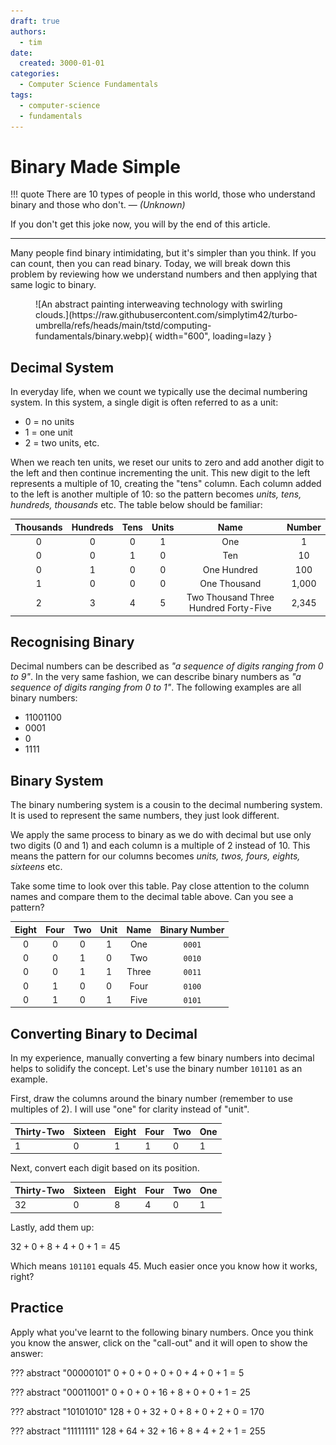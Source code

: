 ```yaml
---
draft: true
authors:
  - tim
date:
  created: 3000-01-01
categories:
  - Computer Science Fundamentals
tags:
  - computer-science
  - fundamentals
---
```


# Binary Made Simple

!!! quote
    There are 10 types of people in this world, those who understand binary and those who don't. — _(Unknown)_

If you don't get this joke now, you will by the end of this article.

<!-- more -->

---

Many people find binary intimidating, but it's simpler than you think. If you can count, then you can read binary. Today, we will break down this problem by reviewing how we understand numbers and then applying that same logic to binary.

<figure markdown="span">
  ![An abstract painting interweaving technology with swirling clouds.](https://raw.githubusercontent.com/simplytim42/turbo-umbrella/refs/heads/main/tstd/computing-fundamentals/binary.webp){ width="600", loading=lazy }
</figure>


## Decimal System
In everyday life, when we count we typically use the decimal numbering system. In this system, a single digit is often referred to as a unit:

- 0 = no units
- 1 = one unit
- 2 = two units, etc. 

When we reach ten units, we reset our units to zero and add another digit to the left and then continue incrementing the unit. This new digit to the left represents a multiple of 10, creating the "tens" column. Each column added to the left is another multiple of 10: so the pattern becomes _units, tens, hundreds, thousands_ etc. The table below should be familiar:

| Thousands | Hundreds | Tens | Units | Name | Number |
|:---------:|:--------:|:----:|:-----:|:----:|:------:|
| 0 | 0 | 0 | 1 | One | 1 |
| 0 | 0 | 1 | 0 | Ten | 10 |
| 0 | 1 | 0 | 0 | One Hundred | 100 |
| 1 | 0 | 0 | 0 | One Thousand| 1,000 |
| 2 | 3 | 4 | 5 | Two Thousand Three Hundred Forty-Five | 2,345 |


## Recognising Binary
Decimal numbers can be described as _"a sequence of digits ranging from 0 to 9"_. In the very same fashion, we can describe binary numbers as _"a sequence of digits ranging from 0 to 1"_. The following examples are all binary numbers:

- 11001100
- 0001
- 0
- 1111


## Binary System
The binary numbering system is a cousin to the decimal numbering system. It is used to represent the same numbers, they just look different.

We apply the same process to binary as we do with decimal but use only two digits (0 and 1) and each column is a multiple of 2 instead of 10. This means the pattern for our columns becomes _units, twos, fours, eights, sixteens_ etc.

Take some time to look over this table. Pay close attention to the column names and compare them to the decimal table above. Can you see a pattern?

| Eight | Four | Two | Unit | Name | Binary Number |
|:-----:|:----:|:---:|:----:|:----:|:-------------:|
| 0 | 0 | 0 | 1 | One | `0001` |
| 0 | 0 | 1 | 0 | Two | `0010` |
| 0 | 0 | 1 | 1 | Three | `0011` |
| 0 | 1 | 0 | 0 | Four | `0100` |
| 0 | 1 | 0 | 1 | Five | `0101` |


## Converting Binary to Decimal
In my experience, manually converting a few binary numbers into decimal helps to solidify the concept. Let's use the binary number `101101` as an example.

First, draw the columns around the binary number (remember to use multiples of 2). I will use "one" for clarity instead of "unit".

| Thirty-Two | Sixteen | Eight | Four | Two | One |
|-|-|-|-|-|-|
| 1 | 0 | 1 | 1 | 0 | 1 |

Next, convert each digit based on its position.

| Thirty-Two | Sixteen | Eight | Four | Two | One |
|-|-|-|-|-|-|
| 32 | 0 | 8 | 4 | 0 | 1 |

Lastly, add them up:

$32 + 0 + 8 + 4 + 0 + 1 = 45$

Which means `101101` equals 45. Much easier once you know how it works, right?

## Practice
Apply what you've learnt to the following binary numbers. Once you think you know the answer, click on the "call-out" and it will open to show the answer:

??? abstract "00000101"
    $0+0+0+0+0+4+0+1=5$

??? abstract "00011001"
    $0+0+0+16+8+0+0+1=25$

??? abstract "10101010"
    $128+0+32+0+8+0+2+0=170$

??? abstract "11111111"
    $128+64+32+16+8+4+2+1=255$
